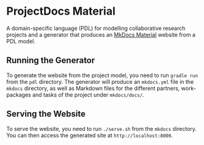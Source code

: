 # ProjectDocs Material

A domain-specific language (PDL) for modelling collaborative research projects and a generator that produces an [MkDocs Material](https://squidfunk.github.io/mkdocs-material/) website from a PDL model.

## Running the Generator

To generate the website from the project model, you need to run `gradle run` from the `pdl` directory. The generator will produce an `mkdocs.yml` file in the `mkdocs` directory, as well as Markdown files for the different partners, work-packages and tasks of the project under `mkdocs/docs/`.

## Serving the Website

To serve the website, you need to run `./serve.sh` from the `mkdocs` directory. You can then access the generated site at `http://localhost:8000`.